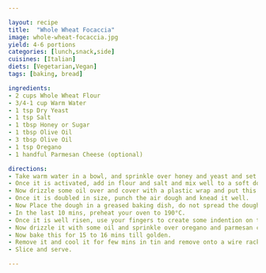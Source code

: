 ```yaml
---

layout: recipe
title:  "Whole Wheat Focaccia"
image: whole-wheat-focaccia.jpg
yield: 4-6 portions
categories: [lunch,snack,side]
cuisines: [Italian]
diets: [Vegetarian,Vegan]
tags: [baking, bread]

ingredients:
- 2 cups Whole Wheat Flour
- 3/4-1 cup Warm Water
- 1 tsp Dry Yeast
- 1 tsp Salt
- 1 tbsp Honey or Sugar
- 1 tbsp Olive Oil
- 3 tbsp Olive Oil
- 1 tsp Oregano
- 1 handful Parmesan Cheese (optional)

directions:
- Take warm water in a bowl, and sprinkle over honey and yeast and set aside for 5 mins.
- Once it is activated, add in flour and salt and mix well to a soft dough.
- Now drizzle some oil over and cover with a plastic wrap and put this somewhere warm till the dough is doubled in size.
- Once it is doubled in size, punch the air dough and knead it well.
- Now Place the dough in a greased baking dish, do not spread the dough. set this aside for few hours, in which time the dough will spread on its own.
- In the last 10 mins, preheat your oven to 190°C.
- Once it is well risen, use your fingers to create some indention on the dough.
- Now drizzle it with some oil and sprinkle over oregano and parmesan cheese.
- Now bake this for 15 to 16 mins till golden.
- Remove it and cool it for few mins in tin and remove onto a wire rack and cool down.
- Slice and serve.

---
```

